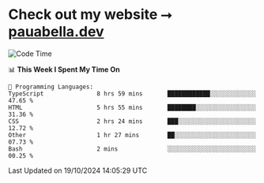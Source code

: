 # Check out my website ⭢ [pauabella.dev](https://pauabella.dev)

<!--START_SECTION:waka-->
![Code Time](http://img.shields.io/badge/Code%20Time-3%2C810%20hrs%2045%20mins-blue)

📊 **This Week I Spent My Time On** 

```text
💬 Programming Languages: 
TypeScript               8 hrs 59 mins       ████████████░░░░░░░░░░░░░   47.65 % 
HTML                     5 hrs 55 mins       ████████░░░░░░░░░░░░░░░░░   31.36 % 
CSS                      2 hrs 24 mins       ███░░░░░░░░░░░░░░░░░░░░░░   12.72 % 
Other                    1 hr 27 mins        ██░░░░░░░░░░░░░░░░░░░░░░░   07.73 % 
Bash                     2 mins              ░░░░░░░░░░░░░░░░░░░░░░░░░   00.25 % 
```


 Last Updated on 19/10/2024 14:05:29 UTC
<!--END_SECTION:waka-->
